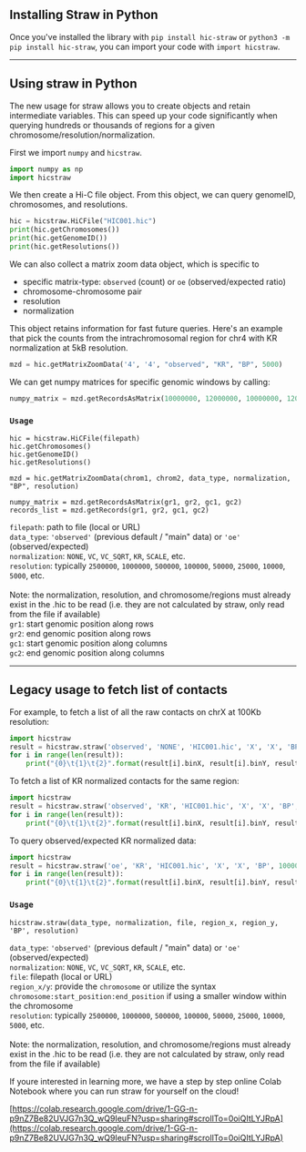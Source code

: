 ## Installing Straw in Python

Once you've installed the library with `pip install hic-straw` or `python3 -m pip install hic-straw`, you can import your code with `import hicstraw`. 

----
## Using straw in Python

The new usage for straw allows you to create objects and retain intermediate variables.
This can speed up your code significantly when querying hundreds or thousands of regions
for a given chromosome/resolution/normalization.

First we import `numpy` and `hicstraw`.
```python
import numpy as np
import hicstraw
```

We then create a Hi-C file object. 
From this object, we can query genomeID, chromosomes, and resolutions.
```python
hic = hicstraw.HiCFile("HIC001.hic")
print(hic.getChromosomes())
print(hic.getGenomeID())
print(hic.getResolutions())
```

We can also collect a matrix zoom data object, which is specific to 
- specific matrix-type: `observed` (count) or `oe` (observed/expected ratio)
- chromosome-chromosome pair
- resolution
- normalization

This object retains information for fast future queries. 
Here's an example that pick the counts from the intrachromosomal region for chr4 
with KR normalization at 5kB resolution.
```python
mzd = hic.getMatrixZoomData('4', '4', "observed", "KR", "BP", 5000)
```

We can get numpy matrices for specific genomic windows by calling:
```python
numpy_matrix = mzd.getRecordsAsMatrix(10000000, 12000000, 10000000, 12000000)
```

### **`Usage`**
```
hic = hicstraw.HiCFile(filepath)
hic.getChromosomes()
hic.getGenomeID()
hic.getResolutions()

mzd = hic.getMatrixZoomData(chrom1, chrom2, data_type, normalization, "BP", resolution)

numpy_matrix = mzd.getRecordsAsMatrix(gr1, gr2, gc1, gc2)
records_list = mzd.getRecords(gr1, gr2, gc1, gc2)
```

`filepath`: path to file (local or URL)<br>
`data_type`: `'observed'` (previous default / "main" data) or `'oe'` (observed/expected)<br>
`normalization`: `NONE`, `VC`, `VC_SQRT`, `KR`, `SCALE`, etc.<br>
`resolution`: typically `2500000`, `1000000`, `500000`, `100000`, `50000`, `25000`, `10000`, `5000`, etc.<br><br>
Note: the normalization, resolution, and chromosome/regions must already exist in the .hic to be read 
(i.e. they are not calculated by straw, only read from the file if available)<br>
`gr1`: start genomic position along rows<br>
`gr2`: end genomic position along rows<br>
`gc1`: start genomic position along columns<br>
`gc2`: end genomic position along columns<br>

----

## Legacy usage to fetch list of contacts

For example, to fetch a list of all the raw contacts on chrX at 100Kb resolution:

```python
import hicstraw
result = hicstraw.straw('observed', 'NONE', 'HIC001.hic', 'X', 'X', 'BP', 1000000)
for i in range(len(result)):
    print("{0}\t{1}\t{2}".format(result[i].binX, result[i].binY, result[i].counts))
```

To fetch a list of KR normalized contacts for the same region:
```python
import hicstraw
result = hicstraw.straw('observed', 'KR', 'HIC001.hic', 'X', 'X', 'BP', 1000000)
for i in range(len(result)):
    print("{0}\t{1}\t{2}".format(result[i].binX, result[i].binY, result[i].counts))
```

To query observed/expected KR normalized data:
```python
import hicstraw
result = hicstraw.straw('oe', 'KR', 'HIC001.hic', 'X', 'X', 'BP', 1000000)
for i in range(len(result)):
    print("{0}\t{1}\t{2}".format(result[i].binX, result[i].binY, result[i].counts))
```

### **`Usage`**
```
hicstraw.straw(data_type, normalization, file, region_x, region_y, 'BP', resolution)
```

`data_type`: `'observed'` (previous default / "main" data) or `'oe'` (observed/expected)<br>
`normalization`: `NONE`, `VC`, `VC_SQRT`, `KR`, `SCALE`, etc.<br>
`file`: filepath (local or URL)<br>
`region_x/y`: provide the `chromosome` or utilize the syntax `chromosome:start_position:end_position` if using a smaller window within the chromosome<br>
`resolution`: typically `2500000`, `1000000`, `500000`, `100000`, `50000`, `25000`, `10000`, `5000`, etc.<br><br>
Note: the normalization, resolution, and chromosome/regions must already exist in the .hic to be read 
(i.e. they are not calculated by straw, only read from the file if available)<br>

If youre interested in learning more, we have a step by step online Colab Notebook where you can run straw for yourself on the cloud! 

[https://colab.research.google.com/drive/1-GG-n-p9nZ7Be82UVJG7n3Q_wQ9IeuFN?usp=sharing#scrollTo=0oiQItLYJRpA](https://colab.research.google.com/drive/1-GG-n-p9nZ7Be82UVJG7n3Q_wQ9IeuFN?usp=sharing#scrollTo=0oiQItLYJRpA)

